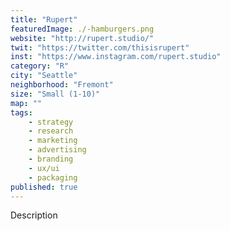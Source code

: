 ```yaml
---
title: "Rupert"
featuredImage: ./-hamburgers.png
website: "http://rupert.studio/"
twit: "https://twitter.com/thisisrupert"
inst: "https://www.instagram.com/rupert.studio"
category: "R"
city: "Seattle"
neighborhood: "Fremont"
size: "Small (1-10)"
map: ""
tags:
    - strategy
    - research
    - marketing
    - advertising
    - branding
    - ux/ui
    - packaging
published: true
---
```


Description
